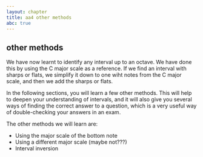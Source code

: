```yaml
---
layout: chapter
title: aa4 other methods
abc: true
---
```



## other methods 

We have now learnt to identify any interval up to an octave. 
We have done this by using the C major scale as a reference. 
If we find an interval with sharps or flats, we simplify it down to one wiht notes from the C major scale, and then we add the sharps or flats. 

In the following sections, you will learn a few other methods. 
This will help to deepen your understanding of intervals, and it will also give you several ways of finding the correct answer to a question, which is a very useful way of double-checking your answers in an exam. 

The other methods we will learn are:  

- Using the major scale of the bottom note
- Using a different major scale (maybe not???)
- Interval inversion

